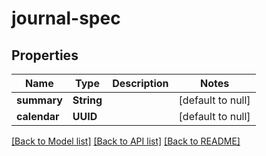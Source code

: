 # journal-spec
## Properties

Name | Type | Description | Notes
------------ | ------------- | ------------- | -------------
**summary** | **String** |  | [default to null]
**calendar** | **UUID** |  | [default to null]

[[Back to Model list]](../README.md#documentation-for-models) [[Back to API list]](../README.md#documentation-for-api-endpoints) [[Back to README]](../README.md)

